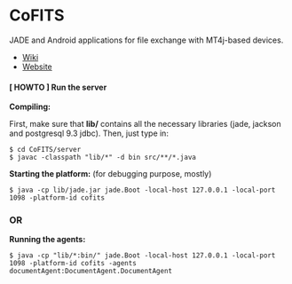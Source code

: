 CoFITS
======

JADE and Android applications for file exchange with MT4j-based devices.


* [Wiki](https://github.com/hkaj/CoFITS/wiki)
* [Website](http://hkaj.github.io/CoFITS/)

#### [ HOWTO ] Run the server

__Compiling:__

First, make sure that __lib/__ contains all the necessary libraries (jade, jackson and postgresql 9.3 jdbc). Then, just type in:

```
$ cd CoFITS/server
$ javac -classpath "lib/*" -d bin src/**/*.java
```

__Starting the platform:__ (for debugging purpose, mostly)
```
$ java -cp lib/jade.jar jade.Boot -local-host 127.0.0.1 -local-port 1098 -platform-id cofits
```

### OR

__Running the agents:__
```
$ java -cp "lib/*:bin/" jade.Boot -local-host 127.0.0.1 -local-port 1098 -platform-id cofits -agents documentAgent:DocumentAgent.DocumentAgent
```
